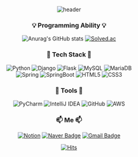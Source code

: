 <div align=center>
  
![header](https://capsule-render.vercel.app/api?type=waving&color=gradient&customColorList=0,2,2,5,30&height=250&section=header&text=Yeseong31&fontSize=60&descSize=30&rotate=3&animation=twinkling)


### 💡 Programming Ability 💡

![Anurag's GitHub stats](https://github-readme-stats.vercel.app/api?username=yeseong31&show_icons=true&theme=gotham)
[![Solved.ac](http://mazassumnida.wtf/api/v2/generate_badge?boj=ys31)](https://solved.ac/ys31)

### 🔨 Tech Stack 🔨
![Python](https://img.shields.io/badge/Python-3776AB.svg?style=flat-square&logo=Python&logoColor=ffdd54)
![Django](https://img.shields.io/badge/Django-092E20.svg?style=flat-square&logo=Django&logoColor=white)
![Flask](https://img.shields.io/badge/Flask-%23000.svg?logo=flask&logoColor=white)
![MySQL](https://img.shields.io/badge/MySQL-4479A1.svg?style=flat-square&logo=MySQL&logoColor=white)
![MariaDB](https://img.shields.io/badge/MariaDB-003545.svg?style=flat-square&logo=MariaDB&logoColor=white)<br>
![Spring](https://img.shields.io/badge/Spring-6DB33F.svg?style=flat-square&logo=Spring&logoColor=white)
![SpringBoot](https://img.shields.io/badge/Spring%20Boot-6DB33F.svg?style=flat-square&logo=SpringBoot&logoColor=white)
![HTML5](https://img.shields.io/badge/HTML5-%23E34F26.svg?style=flat-square&logo=html5&logoColor=white)
![CSS3](https://img.shields.io/badge/CSS3-%231572B6.svg?style=flat-square&logo=css3&logoColor=white)

### 🔧 Tools 🔧
![PyCharm](https://img.shields.io/badge/PyCharm-000000.svg?style=flat-square&logo=PyCharm&logoColor=white) 
![IntelliJ IDEA](https://img.shields.io/badge/IntelliJ%20IDEA-000000.svg?style=flat-square&logo=intellij-idea&logoColor=white)
![GitHub](https://img.shields.io/badge/GitHub-%23121011.svg?style=flat-square&logo=github&logoColor=white)
![AWS](https://img.shields.io/badge/AWS-%23FF9900.svg?style=flat-square&logo=amazon-aws&logoColor=white)

### 📫 Me 📫
[![Notion](https://img.shields.io/badge/Notion-%23000000.svg?style=flat-square&logo=notion&logoColor=white)](https://incongruous-net-2ed.notion.site/1673cfe777944ec7aa08c970ef346a00)
[![Naver Badge](https://img.shields.io/badge/NAVER-00c73c?style=flat-square&logo=Naver&logoColor=white&link=mailto:yeseong31@naver.com)](mailto:yeseong31@naver.com)
[![Gmail Badge](https://img.shields.io/badge/Gmail-d14836?style=flat-square&logo=Gmail&logoColor=white&link=mailto:dpdjvmffkdl@gmail.com)](mailto:dpdjvmffkdl@gmail.com)


[![Hits](https://hits.seeyoufarm.com/api/count/incr/badge.svg?url=https%3A%2F%2Fgithub.com%2Fyeseong31%2Fhit-counter&count_bg=%23268F77&title_bg=%230C1014&icon=&icon_color=%23E7E7E7&title=HITS&edge_flat=true)](https://hits.seeyoufarm.com)

</div>
